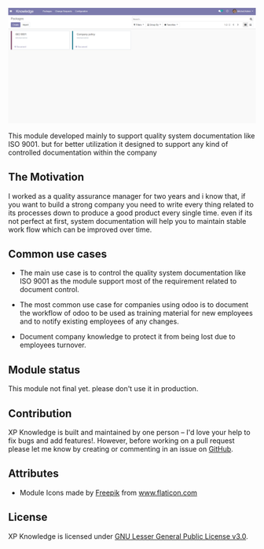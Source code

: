 <p align="center">
  <img src="static/src/img/main screen.png" alt="Knowledge" width="800" />
</p>

This module developed mainly to support quality system documentation like ISO 9001. but for better utilization it designed to support any kind of controlled documentation within the company

## The Motivation

I worked as a quality assurance manager for two years and i know that, if you want to build a strong company you need to write every thing related to its processes down to produce a good product every single time. even if its not perfect at first, system documentation will help you to maintain stable work flow which can be improved over time.

## Common use cases

- The main use case is to control the quality system documentation like ISO 9001 as the module support most of the requirement related to document control.

- The most common use case for companies using odoo is to document the workflow of odoo to be used as training material for new employees and to notify existing employees of any changes.

- Document company knowledge to protect it from being lost due to employees turnover.

## Module status

This module not final yet. please don't use it in production.

## Contribution

XP Knowledge is built and maintained by one person – I'd love your help to fix bugs and add features!. However, before working on a pull request please let me know by creating or commenting in an issue on [GitHub](https://github.com/xprocess-org/xp_knowledge/issues).

## Attributes

- Module Icons made by [Freepik](https://www.flaticon.com/authors/freepik) from www.flaticon.com

## License

XP Knowledge is licensed under [GNU Lesser General Public License v3.0](https://github.com/xprocess-org/xp_knowledge/blob/master/LICENSE).
